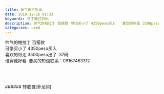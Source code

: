 ```yaml
---
title: 马丁靴打折出
date: 2018-12-16 01:33
keywords: 马丁靴打折出
description: 帅气的帕拉丁 百搭款 可惜买小了 4350peso买入   喜欢的带走 3500peso出了  37码  谁穿谁好看  要买的短信联系：09167463312
categories: used
---
```

<td class="t_f" id="postmessage_2488022">

帅气的帕拉丁 百搭款 <br/>
可惜买小了 4350peso买入   <br/>
喜欢的带走 3500peso出了  37码  <br/>
谁穿谁好看  要买的短信联系：09167463312<br/>
<img alt="" border="0" class="zoom" data-cf-modified-625cce4b20ef400c5f509e93-="" file="http://www.flw.ph/data/appbyme/upload/image/201812/16/sxJHTcqxvIh1.jpg" id="aimg_rWRV7" lazyloadthumb="1" onclick="" onmouseover="" src="http://www.flw.ph/data/appbyme/upload/image/201812/16/sxJHTcqxvIh1.jpg"/><br/>
<br/>
<img alt="" border="0" class="zoom" data-cf-modified-625cce4b20ef400c5f509e93-="" file="http://www.flw.ph/data/appbyme/upload/image/201812/16/82NZO9HpVwOW.jpg" id="aimg_I6C54" lazyloadthumb="1" onclick="" onmouseover="" src="http://www.flw.ph/data/appbyme/upload/image/201812/16/82NZO9HpVwOW.jpg"/><br/>
<br/>
<img alt="" border="0" class="zoom" data-cf-modified-625cce4b20ef400c5f509e93-="" file="http://www.flw.ph/data/appbyme/upload/image/201812/16/oL3x6Y7SVrrz.jpg" id="aimg_xv4is" lazyloadthumb="1" onclick="" onmouseover="" src="http://www.flw.ph/data/appbyme/upload/image/201812/16/oL3x6Y7SVrrz.jpg"/><br/>
<br/>
</td>
###### 转载自[菲龙网]